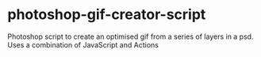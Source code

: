 photoshop-gif-creator-script
============================

Photoshop script to create an optimised gif from a series of layers in a psd. Uses a combination of JavaScript and Actions
